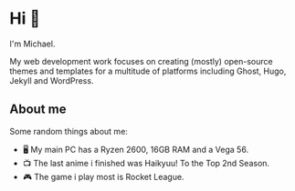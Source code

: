 # Hi 👋

I'm Michael. 

My web development work focuses on creating (mostly) open-source themes and templates for a multitude of platforms including Ghost, Hugo, Jekyll and WordPress.

## About me
Some random things about me: 
- 🖥️ My main PC has a Ryzen 2600, 16GB RAM and a Vega 56. 
- 📺 The last anime i finished was Haikyuu! To the Top 2nd Season.
- 🎮 The game i play most is Rocket League.

